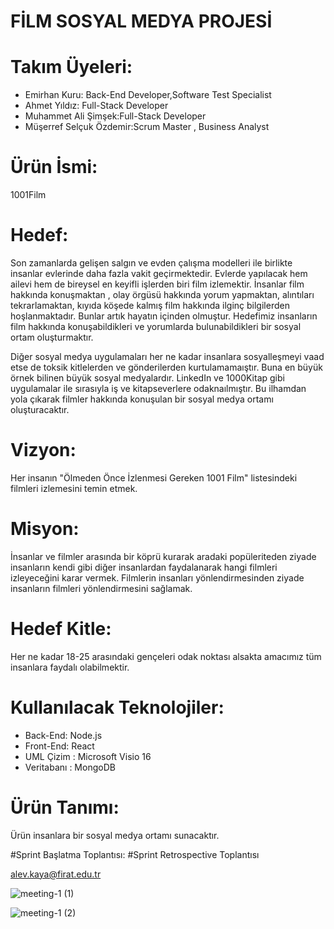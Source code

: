 
# FİLM SOSYAL MEDYA PROJESİ
# Takım Üyeleri:
* Emirhan Kuru: Back-End Developer,Software Test Specialist
* Ahmet Yıldız: Full-Stack Developer
* Muhammet Ali Şimşek:Full-Stack Developer
* Müşerref Selçuk Özdemir:Scrum Master , Business Analyst

# Ürün İsmi:
1001Film

# Hedef:
Son zamanlarda gelişen salgın ve evden çalışma modelleri ile birlikte insanlar evlerinde daha fazla vakit geçirmektedir. Evlerde yapılacak hem ailevi hem de bireysel en keyifli işlerden biri film izlemektir. İnsanlar film hakkında konuşmaktan , olay örgüsü hakkında yorum yapmaktan, alıntıları tekrarlamaktan, kıyıda köşede kalmış film hakkında ilginç bilgilerden hoşlanmaktadır. Bunlar artık hayatın içinden olmuştur. Hedefimiz insanların film hakkında konuşabildikleri ve yorumlarda bulunabildikleri bir sosyal ortam oluşturmaktır. 

Diğer sosyal medya uygulamaları her ne kadar insanlara sosyalleşmeyi vaad etse de toksik kitlelerden ve gönderilerden kurtulamamaıştır. Buna en büyük örnek bilinen büyük sosyal medyalardır. LinkedIn ve 1000Kitap gibi uygulamalar ile sırasıyla iş ve kitapseverlere odaknaılmıştır. Bu ilhamdan yola çıkarak filmler hakkında konuşulan bir sosyal medya ortamı oluşturacaktır. 

# Vizyon:
Her insanın "Ölmeden Önce İzlenmesi Gereken 1001 Film" listesindeki filmleri izlemesini temin etmek.

# Misyon:
İnsanlar ve filmler arasında bir köprü kurarak aradaki popüleriteden ziyade insanların kendi gibi diğer insanlardan faydalanarak hangi filmleri izleyeceğini karar vermek. Filmlerin insanları yönlendirmesinden ziyade insanların filmleri yönlendirmesini sağlamak. 

# Hedef Kitle:
Her ne kadar 18-25 arasındaki gençeleri odak noktası alsakta amacımız tüm insanlara faydalı olabilmektir. 

# Kullanılacak Teknolojiler:
* Back-End: Node.js
* Front-End: React
* UML Çizim : Microsoft Visio 16
* Veritabanı : MongoDB

# Ürün Tanımı:
Ürün insanlara bir sosyal medya ortamı sunacaktır. 

#Sprint Başlatma Toplantısı:
#Sprint Retrospective Toplantısı

alev.kaya@firat.edu.tr

![meeting-1 (1)](https://user-images.githubusercontent.com/72154925/193455914-0037bf6a-2276-4857-9140-b9a14719b7d2.jpeg)


![meeting-1 (2)](https://user-images.githubusercontent.com/72154925/193456022-7a004648-461f-4397-9523-47c8d2767809.jpeg)




